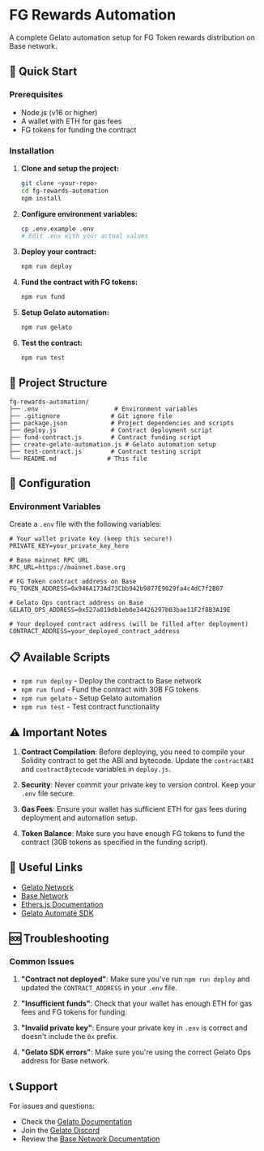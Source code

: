 # FG Rewards Automation

A complete Gelato automation setup for FG Token rewards distribution on Base network.

## 🚀 Quick Start

### Prerequisites
- Node.js (v16 or higher)
- A wallet with ETH for gas fees
- FG tokens for funding the contract

### Installation

1. **Clone and setup the project:**
   ```bash
   git clone <your-repo>
   cd fg-rewards-automation
   npm install
   ```

2. **Configure environment variables:**
   ```bash
   cp .env.example .env
   # Edit .env with your actual values
   ```

3. **Deploy your contract:**
   ```bash
   npm run deploy
   ```

4. **Fund the contract with FG tokens:**
   ```bash
   npm run fund
   ```

5. **Setup Gelato automation:**
   ```bash
   npm run gelato
   ```

6. **Test the contract:**
   ```bash
   npm run test
   ```

## 📁 Project Structure

```
fg-rewards-automation/
├── .env                     # Environment variables
├── .gitignore              # Git ignore file
├── package.json            # Project dependencies and scripts
├── deploy.js               # Contract deployment script
├── fund-contract.js        # Contract funding script
├── create-gelato-automation.js # Gelato automation setup
├── test-contract.js        # Contract testing script
└── README.md              # This file
```

## 🔧 Configuration

### Environment Variables

Create a `.env` file with the following variables:

```env
# Your wallet private key (keep this secure!)
PRIVATE_KEY=your_private_key_here

# Base mainnet RPC URL
RPC_URL=https://mainnet.base.org

# FG Token contract address on Base
FG_TOKEN_ADDRESS=0x946A173Ad73Cbb942b9877E9029fa4c4dC7f2B07

# Gelato Ops contract address on Base
GELATO_OPS_ADDRESS=0x527a819db1eb0e34426297b03bae11F2f8B3A19E

# Your deployed contract address (will be filled after deployment)
CONTRACT_ADDRESS=your_deployed_contract_address
```

## 📋 Available Scripts

- `npm run deploy` - Deploy the contract to Base network
- `npm run fund` - Fund the contract with 30B FG tokens
- `npm run gelato` - Setup Gelato automation
- `npm run test` - Test contract functionality

## ⚠️ Important Notes

1. **Contract Compilation**: Before deploying, you need to compile your Solidity contract to get the ABI and bytecode. Update the `contractABI` and `contractBytecode` variables in `deploy.js`.

2. **Security**: Never commit your private key to version control. Keep your `.env` file secure.

3. **Gas Fees**: Ensure your wallet has sufficient ETH for gas fees during deployment and automation setup.

4. **Token Balance**: Make sure you have enough FG tokens to fund the contract (30B tokens as specified in the funding script).

## 🔗 Useful Links

- [Gelato Network](https://app.gelato.network/)
- [Base Network](https://base.org/)
- [Ethers.js Documentation](https://docs.ethers.io/)
- [Gelato Automate SDK](https://docs.gelato.network/automate-sdk)

## 🆘 Troubleshooting

### Common Issues

1. **"Contract not deployed"**: Make sure you've run `npm run deploy` and updated the `CONTRACT_ADDRESS` in your `.env` file.

2. **"Insufficient funds"**: Check that your wallet has enough ETH for gas fees and FG tokens for funding.

3. **"Invalid private key"**: Ensure your private key in `.env` is correct and doesn't include the `0x` prefix.

4. **"Gelato SDK errors"**: Make sure you're using the correct Gelato Ops address for Base network.

## 📞 Support

For issues and questions:
- Check the [Gelato Documentation](https://docs.gelato.network/)
- Join the [Gelato Discord](https://discord.gg/gelato)
- Review the [Base Network Documentation](https://docs.base.org/)